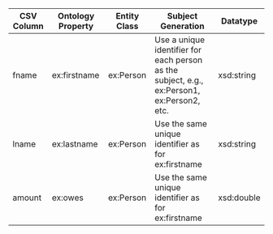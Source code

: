 | CSV Column | Ontology Property | Entity Class | Subject Generation | Datatype |
| --- | --- | --- | --- | --- |
| fname | ex:firstname | ex:Person | Use a unique identifier for each person as the subject, e.g., ex:Person1, ex:Person2, etc. | xsd:string |
| lname | ex:lastname | ex:Person | Use the same unique identifier as for ex:firstname | xsd:string |
| amount | ex:owes | ex:Person | Use the same unique identifier as for ex:firstname | xsd:double |
